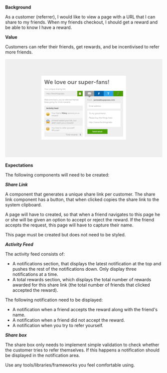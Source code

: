 **Background**

As a customer (referrer), I would like to view a page with a URL that I can share to my friends. 
When my friends checkout, I should get a reward and be able to know I have a reward.

**Value**

Customers can refer their friends, get rewards, and be incentivised to refer more friends.

![Wireframe](wireframe.png)

**Expectations**

The following components will need to be created:

***Share Link***

A component that generates a unique share link per customer. The share link component has a button, 
that when clicked copies the share link to the system clipboard.

A page will have to created, so that when a friend navigates to this page he or she will be given an 
option to accept or reject the reward. If the friend accepts the request, this page will have to
capture their name.

This page must be created but does not need to be styled.

***Activity Feed***

The activity feed consists of:

 - A notifications section, that displays the latest notification at the top and pushes the rest of
     the notifications down. Only display three notifications at a time.
 - A total rewards section, which displays the total number of rewards awarded for this share link
     (the total number of friends that clicked accepted the reward).

The following notification need to be displayed:

  - A notification when a friend accepts the reward along with the friend's name.
  - A notification when a friend did not accept the reward.
  - A notification when you try to refer yourself.

***Share box***

The share box only needs to implement simple validation to check whether the customer tries to refer
themselves. If this happens a notification should be displayed in the notification area.

Use any tools/libraries/frameworks you feel comfortable using.
